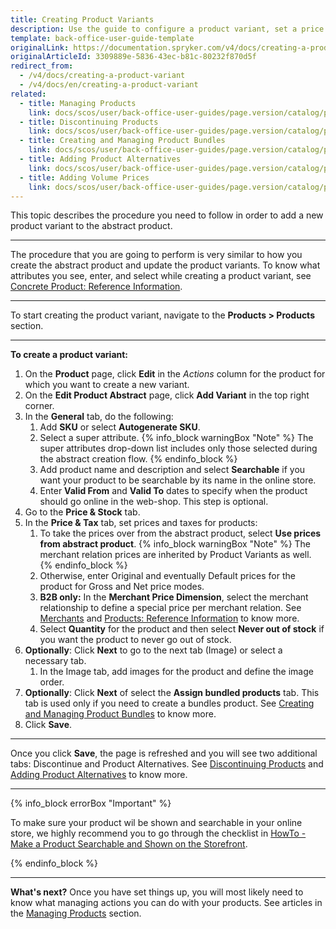 ```yaml
---
title: Creating Product Variants
description: Use the guide to configure a product variant, set a price and validity period, make it searchable on the website, and more
template: back-office-user-guide-template
originalLink: https://documentation.spryker.com/v4/docs/creating-a-product-variant
originalArticleId: 3309889e-5836-43ec-b81c-80232f870d5f
redirect_from:
  - /v4/docs/creating-a-product-variant
  - /v4/docs/en/creating-a-product-variant
related:
  - title: Managing Products
    link: docs/scos/user/back-office-user-guides/page.version/catalog/products/managing-products/managing-products.html
  - title: Discontinuing Products
    link: docs/scos/user/back-office-user-guides/page.version/catalog/products/managing-products/discontinuing-products.html
  - title: Creating and Managing Product Bundles
    link: docs/scos/user/back-office-user-guides/page.version/catalog/products/managing-products/creating-and-managing-product-bundles.html
  - title: Adding Product Alternatives
    link: docs/scos/user/back-office-user-guides/page.version/catalog/products/managing-products/adding-product-alternatives.html
  - title: Adding Volume Prices
    link: docs/scos/user/back-office-user-guides/page.version/catalog/products/managing-products/adding-volume-prices.html
---
```


This topic describes the procedure you need to follow in order to add a new product variant to the abstract product.
***
The procedure that you are going to perform is very similar to how you create the abstract product and update the product variants.
To know what attributes you see, enter, and select while creating a product variant, see [Concrete Product: Reference Information](/docs/scos/user/back-office-user-guides/{{page.version}}/catalog/products/references/concrete-product-reference-information.html).
***
To start creating the product variant, navigate to the **Products > Products** section.
***
**To create a product variant:**
1. On the **Product** page, click **Edit** in the _Actions_ column for the product for which you want to create a new variant.
2. On the **Edit Product Abstract** page, click **Add Variant** in the top right corner.
3. In the **General** tab, do the following:
    1. Add **SKU** or select **Autogenerate SKU**.
    2. Select a super attribute.
    {% info_block warningBox "Note" %}
The super attributes drop-down list includes only those selected during the abstract creation flow.
{% endinfo_block %}
    3. Add product name and description and select **Searchable** if you want your product to be searchable by its name in the online store.
    4. Enter **Valid From** and **Valid To** dates to specify when the product should go online in the web-shop. This step is optional.
4. Go to the **Price & Stock** tab.
5. In the **Price & Tax** tab, set prices and taxes for products:
    1. To take the prices over from the abstract product, select **Use prices from abstract product**.
    {% info_block warningBox "Note" %}
The merchant relation prices are inherited by Product Variants as well.
{% endinfo_block %}
    3. Otherwise, enter Original and eventually Default prices for the product for Gross and Net price modes.
    4. **B2B only:** In the **Merchant Price Dimension**, select the merchant relationship to define a special price per merchant relation. See [Merchants](/docs/scos/user/back-office-user-guides/{{page.version}}/marketplace/marketplace.html) and [Products: Reference Information](/docs/scos/user/back-office-user-guides/{{page.version}}/catalog/products/references/products-reference-information.html) to know more.
    5. Select **Quantity** for the product and then select **Never out of stock** if you want the product to never go out of stock.
6. **Optionally**: Click **Next** to go to the next tab (Image) or select a necessary tab.
    1. In the Image tab, add images for the product and define the image order.
7. **Optionally**: Click **Next** of select the **Assign bundled products** tab. This tab is used only if you need to create a bundles product. See [Creating and Managing Product Bundles](/docs/scos/user/back-office-user-guides/{{page.version}}/products/products/managing-products/creating-and-managing-product-bundles.html) to know more.
8. Click **Save**.
***
Once you click **Save**, the page is refreshed and you will see two additional tabs: Discontinue and Product Alternatives. See  [Discontinuing Products](/docs/scos/user/back-office-user-guides/{{page.version}}/catalog/products/managing-products/discontinuing-products.html) and [Adding Product Alternatives](/docs/scos/user/back-office-user-guides/{{page.version}}/products/products/managing-products/adding-product-alternatives.html) to know more.
***
{% info_block errorBox "Important" %}

To make sure your product wil be shown and searchable in your online store, we highly recommend you to go through the checklist in [HowTo - Make a Product Searchable and Shown on the Storefront](/docs/scos/dev/tutorials/{{page.version}}/howtos/feature-howtos/howto-make-a-product-searchable-and-shown-on-the-storefront.html).

{% endinfo_block %}
***
**What's next?**
Once you have set things up, you will most likely need to know what managing actions you can do with your products. See articles in the [Managing Products](/docs/scos/user/back-office-user-guides/{{page.version}}/catalog/products/managing-products/managing-products.html) section.
